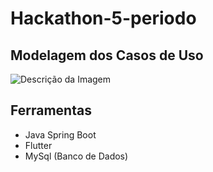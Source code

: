 # Hackathon-5-periodo

## Modelagem dos Casos de Uso
![Descrição da Imagem](https://drive.google.com/uc?export=view&id=1h_js4TtSWDVhg7fhblvrkfaS6kQpqAgL)

## Ferramentas
- Java Spring Boot
- Flutter
- MySql (Banco de Dados)

